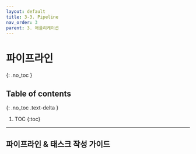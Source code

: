 ```yaml
---
layout: default
title: 3-3. Pipeline
nav_order: 3
parent: 3. 애플리케이션
---
```


# 파이프라인
{: .no_toc }

## Table of contents
{: .no_toc .text-delta }

1. TOC
{:toc}

---


## 파이프라인 & 태스크 작성 가이드


